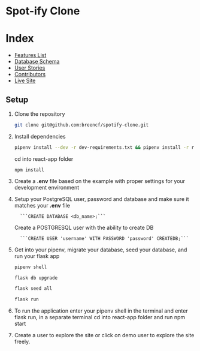 # Spot-ify Clone


# Index
   - [Features List](https://github.com/breencf/spotify-clone/wiki)
   - [Database Schema](https://github.com/breencf/spotify-clone/wiki/User-Stories)
   - [User Stories](https://github.com/breencf/spotify-clone/wiki/User-Stories)
   - [Contributors](https://github.com/breencf/spotify-clone/wiki/About)
   - [Live Site](https://Spot-ify.herokuapp.com)

## Setup

1. Clone the repository 

   ```bash
   git clone git@github.com:breencf/spotify-clone.git
   ```

2. Install dependencies

      ```bash
      pipenv install --dev -r dev-requirements.txt && pipenv install -r requirements.txt
      ```
      cd into react-app folder
      
      ```
      npm install
      ```

3. Create a **.env** file based on the example with proper settings for your
   development environment
4. Setup your PostgreSQL user, password and database and make sure it matches your **.env** file

         ```CREATE DATABASE <db_name>;```

      Create a POSTGRESQL user with the ability to create DB

         ```CREATE USER 'username' WITH PASSWORD 'password' CREATEDB;```

5. Get into your pipenv, migrate your database, seed your database, and run your flask app

   ```bash
   pipenv shell
   ```

   ```bash
   flask db upgrade
   ```

   ```bash
   flask seed all
   ```

   ```bash
   flask run
   ```

6. To run the application enter your pipenv shell in the terminal and enter flask run, in a separate terminal cd into react-app folder and run npm start
     
7. Create a user to explore the site or click on demo user to explore the site freely. 



 



